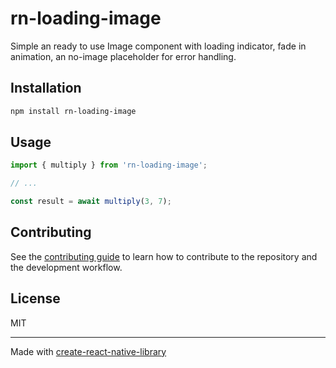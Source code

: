 # rn-loading-image

Simple an ready to use Image component with loading indicator, fade in animation, an no-image placeholder for error handling.

## Installation

```sh
npm install rn-loading-image
```

## Usage

```js
import { multiply } from 'rn-loading-image';

// ...

const result = await multiply(3, 7);
```

## Contributing

See the [contributing guide](CONTRIBUTING.md) to learn how to contribute to the repository and the development workflow.

## License

MIT

---

Made with [create-react-native-library](https://github.com/callstack/react-native-builder-bob)

